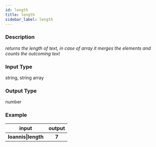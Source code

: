 ```yaml
---
id: length
title: length
sidebar_label: length
---
```


### Description

_returns the length of text, in case of array it merges the elements and counts the outcoming text_

### Input Type

string, string array

### Output Type

number

### Example

|        input        | output |
| :-----------------: | :----: |
| __Ioannis\|length__ | __7__  |